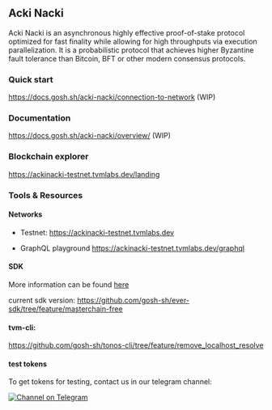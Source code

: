 ## Acki Nacki
Acki Nacki is an asynchronous highly effective proof-of-stake protocol optimized for fast finality while allowing for high throughputs via execution parallelization. It is a probabilistic protocol that achieves higher Byzantine fault tolerance than Bitcoin, BFT or other modern consensus protocols.

### Quick start
https://docs.gosh.sh/acki-nacki/connection-to-network (WIP)

### Documentation
https://docs.gosh.sh/acki-nacki/overview/ (WIP)

### Blockchain explorer
https://ackinacki-testnet.tvmlabs.dev/landing

### Tools & Resources

#### Networks
* Testnet: https://ackinacki-testnet.tvmlabs.dev
 
* GraphQL playground
https://ackinacki-testnet.tvmlabs.dev/graphql

#### SDK
More information can be found [here](https://docs.everos.dev/ever-sdk/)

current sdk version:
https://github.com/gosh-sh/ever-sdk/tree/feature/masterchain-free
    
#### tvm-cli:
https://github.com/gosh-sh/tonos-cli/tree/feature/remove_localhost_resolve

#### test tokens

To get tokens for testing, contact us in our telegram channel:

[![Channel on Telegram](https://img.shields.io/badge/chat-on%20telegram-9cf.svg)](https://t.me/+1tWNH2okaPthMWU0)
